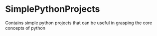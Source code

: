 # SimplePythonProjects <br>
Contains simple python projects that can be useful in grasping the core concepts of python
